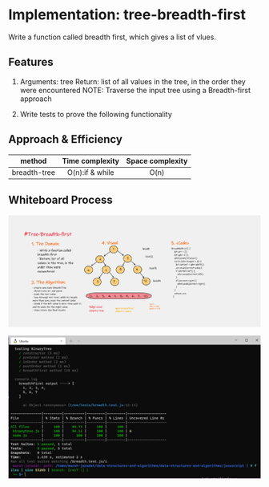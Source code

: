 # Implementation: tree-breadth-first

Write a function called breadth first, which gives a list of vlues.

## Features

1. Arguments: tree
Return: list of all values in the tree, in the order they were encountered
NOTE: Traverse the input tree using a Breadth-first approach

2. Write tests to prove the following functionality

## Approach & Efficiency

| method|Time complexity |Space complexity | 
| :---: | :---: | :---: |
|breadth-tree|O(n):if & while | O(n)|


## Whiteboard Process

![breadth](./../assets/breadth17.png)

![breadth.test](./../assets/breadthtest.png)



